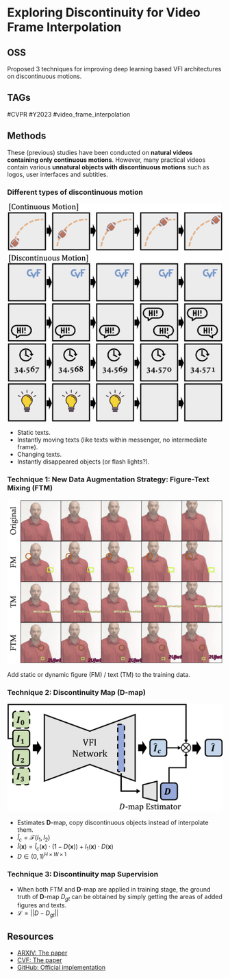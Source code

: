 # Exploring Discontinuity for Video Frame Interpolation

## OSS

Proposed 3 techniques for improving deep learning based VFI architectures on discontinuous motions.

## TAGs

#CVPR #Y2023 #video_frame_interpolation

## Methods

These (previous) studies have been conducted on **natural videos containing only continuous motions**. However, many practical videos contain various **unnatural objects with discontinuous motions** such as logos, user interfaces and subtitles.

### Different types of discontinuous motion

![](./assets/discontinuous_motion.png)

- Static texts.
- Instantly moving texts (like texts within messenger, no intermediate frame).
- Changing texts.
- Instantly disappeared objects (or flash lights?).

### Technique 1: New Data Augmentation Strategy: Figure-Text Mixing (FTM)

![](./assets/augmentation.png)

Add static or dynamic figure (FM) / text (TM) to the training data.

### Technique 2: Discontinuity Map (__D__-map)

![](./assets/General_Architecture.png)

- Estimates __D__-map, copy discontinuous objects instead of interpolate them.
- $`\hat{I}_c = \mathcal{F}(I_1, I_2)`$
- $`\hat{I}(\mathbf{x}) = \hat{I}_c(\mathbf{x}) \cdot (1 - D(\mathbf{x})) + I_1(\mathbf{x}) \cdot D(\mathbf{x})`$
- $`D \in (0, 1)^{H \times W \times 1}`$

### Technique 3: Discontinuity map Supervision

- When both FTM and __D__-map are applied in training stage, the ground truth of __D__-map $`D_{gt}`$ can be obtained by simply getting the areas of added figures and texts.
- $`\mathcal{L} = || D - D_{gt} ||`$

## Resources

- [ARXIV: The paper](https://arxiv.org/abs/2202.07291)
- [CVF: The paper](https://openaccess.thecvf.com/content/CVPR2023/html/Lee_Exploring_Discontinuity_for_Video_Frame_Interpolation_CVPR_2023_paper.html)
- [GitHub: Official implementation](https://github.com/pandatimo/Exploring-Discontinuity-for-VFI)
